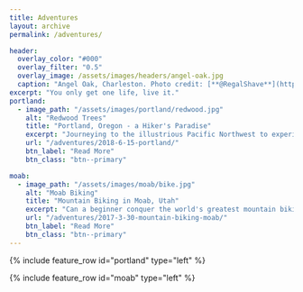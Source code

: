 ```yaml
---
title: Adventures
layout: archive
permalink: /adventures/

header:
  overlay_color: "#000"
  overlay_filter: "0.5"
  overlay_image: /assets/images/headers/angel-oak.jpg
  caption: "Angel Oak, Charleston. Photo credit: [**@RegalShave**](https://pixabay.com/en/users/RegalShave-4390647/)"
excerpt: "You only get one life, live it."
portland:
  - image_path: "/assets/images/portland/redwood.jpg"
    alt: "Redwood Trees"
    title: "Portland, Oregon - a Hiker's Paradise"
    excerpt: "Journeying to the illustrious Pacific Northwest to experience the wonderful outdoors. We ventured through over 30 miles of Portland's incredible trails."
    url: "/adventures/2018-6-15-portland/"
    btn_label: "Read More"
    btn_class: "btn--primary"

moab:
  - image_path: "/assets/images/moab/bike.jpg"
    alt: "Moab Biking"
    title: "Mountain Biking in Moab, Utah"
    excerpt: "Can a beginner conquer the world's greatest mountain biking? I "
    url: "/adventures/2017-3-30-mountain-biking-moab/"
    btn_label: "Read More"
    btn_class: "btn--primary"
---
```

{% include feature_row id="portland" type="left" %}

{% include feature_row id="moab" type="left" %}
